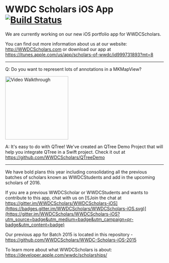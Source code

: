 # WWDC Scholars iOS App [![Build Status](https://travis-ci.org/WWDCScholars/WWDCScholars-iOS.svg?branch=master)](https://travis-ci.org/WWDCScholars/WWDCScholars-iOS)

We are currently working on our new iOS portfolio app for WWDCScholars.

You can find out more information about us at our website: http://WWDCScholars.com or download our app at https://itunes.apple.com/us/app/scholars-of-wwdc/id999731893?mt=8

* * *
Q: Do you want to represent lots of annotations in a MKMapView?

<img src='./images/mapView.gif' title='First UI' width='200px' alt='Video Walkthrough'/>

A: It's easy to do with QTree! We've created an QTree Demo Project that will help you integrate QTree in a Swift project. Check it out at https://github.com/WWDCScholars/QTreeDemo

* * *

We have bold plans this year including consolidating all the previous batches of scholars known as WWDCStudents and add in the upcoming scholars of 2016.

If you are a previous WWDCScholar or WWDCStudents and wants to contribute to this app, chat with us on [![Join the chat at https://gitter.im/WWDCScholars/WWDCScholars-iOS](https://badges.gitter.im/WWDCScholars/WWDCScholars-iOS.svg)](https://gitter.im/WWDCScholars/WWDCScholars-iOS?utm_source=badge&utm_medium=badge&utm_campaign=pr-badge&utm_content=badge)

Our previous app for Batch 2015 is located in this repository - https://github.com/WWDCScholars/WWDC-Scholars-iOS-2015

To learn more about what WWDCScholars is about: https://developer.apple.com/wwdc/scholarships/
